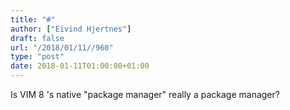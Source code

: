 ```yaml
---
title: "#"
author: ["Eivind Hjertnes"]
draft: false
url: "/2018/01/11//960"
type: "post"
date: 2018-01-11T01:00:00+01:00
---
```


Is VIM 8 's native "package manager" really a package manager?
